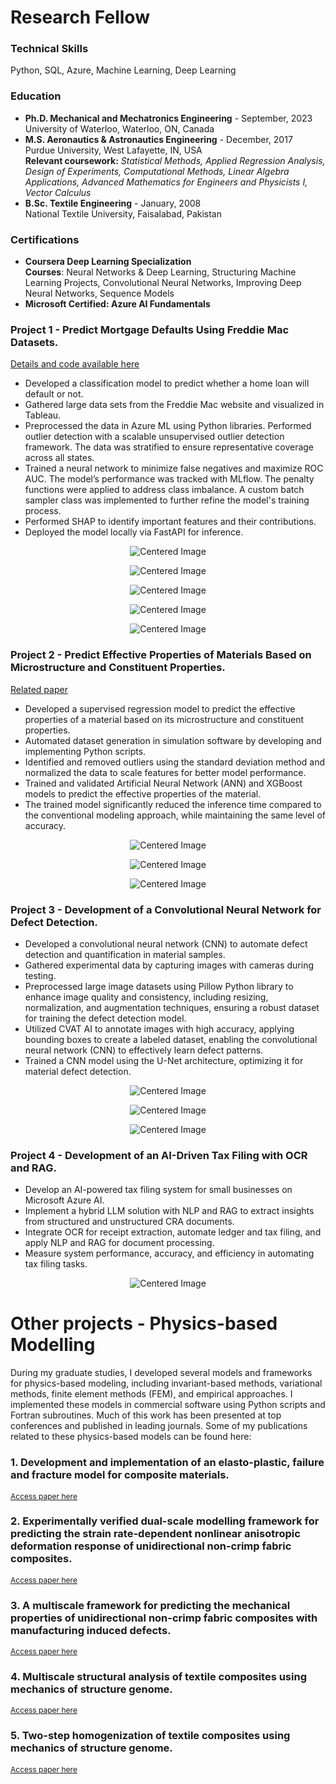 # Research Fellow 

### Technical Skills  
Python, SQL, Azure, Machine Learning, Deep Learning

### Education  
- **Ph.D. Mechanical and Mechatronics Engineering** - September, 2023  
  University of Waterloo, Waterloo, ON, Canada         
- **M.S. Aeronautics & Astronautics Engineering** - December, 2017     
  Purdue University, West Lafayette, IN, USA             
  <span style="font-size: 14px;"> **Relevant coursework:** *Statistical Methods, Applied Regression Analysis, Design of Experiments, Computational Methods, Linear Algebra Applications, Advanced Mathematics for Engineers and Physicists I, Vector Calculus* </span>   
- **B.Sc. Textile Engineering** - January, 2008  
  National Textile University, Faisalabad, Pakistan     

### Certifications   
- <span style="font-size: 14px;"> **Coursera Deep Learning Specialization**  
<span style="font-size: 14px;"> **Courses**: Neural Networks & Deep Learning, Structuring Machine Learning Projects, Convolutional Neural Networks, Improving Deep Neural Networks, Sequence Models </span>  
- <span style="font-size: 14px;"> **Microsoft Certified: Azure AI Fundamentals**

### Project 1 - Predict Mortgage Defaults Using Freddie Mac Datasets.
[Details and code available here](https://github.com/khizarrouf/End_to_End_Mortgage_Default_Project)
- <span style="font-size: 14px;"> Developed a classification model to predict whether a home loan will default or not. </span> 
- <span style="font-size: 14px;"> Gathered large data sets from the Freddie Mac website and visualized in Tableau. </span>
- <span style="font-size: 14px;"> Preprocessed the data in Azure ML using Python libraries. Performed outlier detection with a scalable unsupervised outlier detection framework. The data was stratified to ensure representative coverage across all states. </span>
- <span style="font-size: 14px;"> Trained a neural network to minimize false negatives and maximize ROC AUC. The model’s performance was tracked with MLflow. The penalty functions were applied to address class imbalance. A custom batch sampler class was implemented to further refine the model's training process. </span>
- <span style="font-size: 14px;"> Performed SHAP to identify important features and their contributions. </span>
- <span style="font-size: 14px;"> Deployed the model locally via FastAPI for inference. </span>

<p align="center">
  <img src="assets/images/Map.png" alt="Centered Image">
</p>

<p align="center">
  <img src="assets/images/Interest.png" alt="Centered Image">
</p>

<p align="center">
  <img src="assets/images/Credit.png" alt="Centered Image">
</p>

<p align="center">
  <img src="assets/images/Interest_bar.png" alt="Centered Image">
</p>

<p align="center">
  <img src="assets/images/AUC.png" alt="Centered Image">
</p>


### Project 2 - Predict Effective Properties of Materials Based on Microstructure and Constituent Properties.
[Related paper](https://www.researchgate.net/publication/388836035_Predicting_effective_properties_of_unidirectional_non-_crimp_fabric_composites_with_manufacturing-induced_defects_using_multiscale_ANN_models)
- <span style="font-size: 14px;"> Developed a supervised regression model to predict the effective properties of a material based on its microstructure and constituent properties. </span>
- <span style="font-size: 14px;"> Automated dataset generation in simulation software by developing and implementing Python scripts. </span>
- <span style="font-size: 14px;"> Identified and removed outliers using the standard deviation method and normalized the data to scale features for better model performance.  </span>
- <span style="font-size: 14px;"> Trained and validated Artificial Neural Network (ANN) and XGBoost models to predict the effective properties of the material. </span>
- <span style="font-size: 14px;"> The trained model significantly reduced the inference time compared to the conventional modeling approach, while maintaining the same level of accuracy. </span>

<p align="center">
  <img src="assets/images/Flow.JPG" alt="Centered Image">
</p>

<p align="center">
  <img src="assets/images/Histogram.JPG" alt="Centered Image">
</p>

<p align="center">
  <img src="assets/images/Loss.JPG" alt="Centered Image">
</p>

### Project 3 - Development of a Convolutional Neural Network for Defect Detection.
- <span style="font-size: 14px;"> Developed a convolutional neural network (CNN) to automate defect detection and quantification in material samples. </span>
- <span style="font-size: 14px;"> Gathered experimental data by capturing images with cameras during testing. </span>
- <span style="font-size: 14px;"> Preprocessed large image datasets using Pillow Python library to enhance image quality and consistency, including resizing, normalization, and augmentation techniques, ensuring a robust dataset for training the defect detection model. </span>
- <span style="font-size: 14px;"> Utilized CVAT AI to annotate images with high accuracy, applying bounding boxes to create a labeled dataset, enabling the convolutional neural network (CNN) to effectively learn defect patterns. </span>
- <span style="font-size: 14px;"> Trained a CNN model using the U-Net architecture, optimizing it for material defect detection. </span>

<p align="center">
  <img src="assets/images/Flow_CNN.JPG" alt="Centered Image">
</p>

<p align="center">
  <img src="assets/images/Greyscale.JPG" alt="Centered Image">
</p>

<p align="center">
  <img src="assets/images/Labelled.JPG" alt="Centered Image">
</p>

### Project 4 - Development of an AI-Driven Tax Filing with OCR and RAG.
- <span style="font-size: 14px;"> Develop an AI-powered tax filing system for small businesses on Microsoft Azure AI. </span>
- <span style="font-size: 14px;"> Implement a hybrid LLM solution with NLP and RAG to extract insights from structured and unstructured CRA documents. </span>
- <span style="font-size: 14px;"> Integrate OCR for receipt extraction, automate ledger and tax filing, and apply NLP and RAG for document processing. </span>
- <span style="font-size: 14px;"> Measure system performance, accuracy, and efficiency in automating tax filing tasks. </span>

<p align="center">
  <img src="assets/images/Tax Flow.JPG" alt="Centered Image">
</p>

# Other projects - Physics-based Modelling
During my graduate studies, I developed several models and frameworks for physics-based modeling, including invariant-based methods, variational methods, finite element methods (FEM), and empirical approaches. I implemented these models in commercial software using Python scripts and Fortran subroutines. Much of this work has been presented at top conferences and published in leading journals. Some of my publications related to these physics-based models can be found here:
### 1. Development and implementation of an elasto-plastic, failure and fracture model for composite materials.
<span style="font-size: 12px;">[Access paper here](https://www.researchgate.net/publication/388834612_Development_and_Implementation_of_an_Elasto-plastic_Failure_and_Fracture_Model_for_Composite_Materials)</span>
### 2. Experimentally verified dual-scale modelling framework for predicting the strain rate-dependent nonlinear anisotropic deformation response of unidirectional non-crimp fabric composites.
<span style="font-size: 12px;">[Access paper here](https://www.sciencedirect.com/science/article/abs/pii/S0263822322011163)</span>
### 3. A multiscale framework for predicting the mechanical properties of unidirectional non-crimp fabric composites with manufacturing induced defects.
<span style="font-size: 12px;">[Access paper here](https://scholar.google.ca/citations?view_op=view_citation&hl=en&user=PTqrXjYAAAAJ&sortby=pubdate&citation_for_view=PTqrXjYAAAAJ:8k81kl-MbHgC)</span>
### 4. Multiscale structural analysis of textile composites using mechanics of structure genome.
<span style="font-size: 12px;">[Access paper here](https://scholar.google.ca/citations?view_op=view_citation&hl=en&user=PTqrXjYAAAAJ&sortby=pubdate&citation_for_view=PTqrXjYAAAAJ:IjCSPb-OGe4C)</span>
### 5. Two-step homogenization of textile composites using mechanics of structure genome.
<span style="font-size: 12px;">[Access paper here](https://www.sciencedirect.com/science/article/abs/pii/S0263822316329233)</span>
